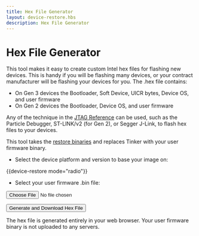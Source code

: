```yaml
---
title: Hex File Generator
layout: device-restore.hbs
description: Hex File Generator
---
```


# Hex File Generator

This tool makes it easy to create custom Intel hex files for flashing new devices. This is handy if you will be flashing many devices, or your contract manufacturer will be flashing your devices for you. The .hex file contains: 

- On Gen 3 devices the Bootloader, Soft Device, UICR bytes, Device OS, and user firmware
- On Gen 2 devices the Bootloader, Device OS, and user firmware

Any of the technique in the [JTAG Reference](/reference/developer-tools/jtag/) can be used, such as the Particle Debugger, ST-LINK/v2 (for Gen 2), or Segger J-Link, to flash hex files to your devices.

This tool takes the [restore binaries](/reference/developer-tools/jtag/#restore-binaries) and replaces Tinker with your user firmware binary.

- Select the device platform and version to base your image on:

{{device-restore mode="radio"}}

- Select your user firmware .bin file:

<form>
<p><input type="file" id="userBinFile" name="userBinFile" accept=".bin"></p>
<p><button type="button" onclick="downloadHex()">Generate and Download Hex File</button></p>
</form>

The hex file is generated entirely in your web browser. Your user firmware binary is not uploaded to any servers.
